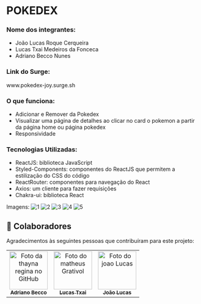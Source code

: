 # POKEDEX 

<h3>Nome dos integrantes:</h3>

- João Lucas Roque Cerqueira
- Lucas Txai Medeiros da Fonceca
- Adriano Becco Nunes

<h3>Link do Surge:</h3> www.pokedex-joy.surge.sh

<h3>O que funciona:</h3>

- Adicionar e Remover da Pokedex
- Visualizar uma página de detalhes ao clicar no card o pokemon a partir da página home ou página pokedex
- Responsividade

<h3>Tecnologias Utilizadas:</h3>

* ReactJS: biblioteca JavaScript 
* Styled-Components: componentes do ReactJS que permitem a estilização do CSS do código 
* ReactRouter: componentes para navegação do React 
* Axios: um cliente para fazer requisições 
* Chakra-ui: biblioteca React 
 
Imagens:
![1](https://user-images.githubusercontent.com/89319592/153751678-081b7297-b2d3-419c-8776-3689f12e7493.png)
![2](https://user-images.githubusercontent.com/89319592/153751679-2b80dadc-cf6b-47ea-b9d5-b3b289fa9379.png)
![3](https://user-images.githubusercontent.com/89319592/153751680-ac24bd7e-24c5-43dd-84d8-b8ea4af087fb.png)
![4](https://user-images.githubusercontent.com/89319592/153751681-8b4f5736-162e-45be-81a5-fa1254c442f1.png)
![5](https://user-images.githubusercontent.com/89319592/153751684-4405ca7f-dfde-4919-8286-d04645bfad3a.png)


## 🤝 Colaboradores

Agradecimentos às seguintes pessoas que contribuíram para este projeto:

<table>
  <tr>
    <td align="center">
      <a href="https://github.com/adrianobnunes">
        <img src="https://avatars.githubusercontent.com/u/76850033?v=4" width="100px;" alt="Foto da thayna regina no GitHub"/><br>
        <sub>
          <b>Adriano Becco</b>
        </sub>
      </a>
    </td>
    <td align="center">
      <a href="https://github.com/LTxai">
        <img src="https://avatars.githubusercontent.com/u/81376256?v=4" width="100px;" alt="Foto do matheus Grativol"/><br>
        <sub>
          <b>Lucas Txai</b>
        </sub>
      </a>
    </td>
    <td align="center">
      <a href="https://github.com/jaolucas7">
        <img src="https://avatars.githubusercontent.com/u/89319592?v=4" width="100px;" alt="Foto do joao Lucas"/><br>
        <sub>
          <b>João Lucas</b>
        </sub>
      </a>
    </td>
  </tr>
</table>
